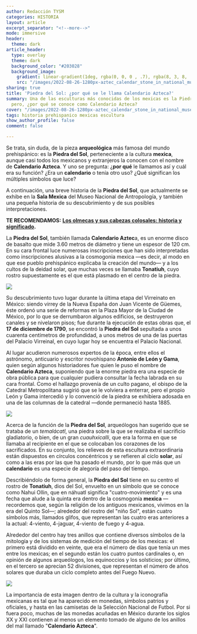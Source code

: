 ```yaml
---
author: Redacción TYSM
categories: HISTORIA
layout: article
excerpt_separator: "<!--more-->"
mode: immersive
header:
  theme: dark
article_header:
  type: overlay
  theme: dark
  background_color: "#203028"
  background_image:
    gradient: linear-gradient(1deg, rgba(0, 0, 0 , .7), rgba(8, 3, 8, .9))
    src: "/images/2022-08-26-1280px-aztec_calendar_stone_in_national_museum_of_anthropology-_mexico_city.jpeg"
sharing: true
title: 'Piedra del Sol: ¿por qué se le llama Calendario Azteca?'
summary: Una de las esculturas más conocidas de los mexicas es la Piedra del Sol,
  pero, ¿por qué se conoce como Calendario Azteca?
cover: "/images/2022-08-26-1280px-aztec_calendar_stone_in_national_museum_of_anthropology-_mexico_city.jpeg"
tags: historia prehispanico mexicas escultura
show_author_profile: false
comment: false

---
```

Se trata, sin duda, de la pieza **arqueológica** más famosa del mundo prehispánico: es la **Piedra del Sol**, perteneciente a la cultura **mexica**, aunque casi todos los mexicanos y extranjeros la conocen con el nombre de **Calendario Azteca**. Y uno se pregunta: ¿**por qué** le llamamos así y cuál era su función? ¿Era un **calendario** o tenía otro uso? ¿Qué significan los múltiples símbolos que luce?

A continuación, una breve historia de la **Piedra del Sol**, que actualmente se exhibe en la **Sala Mexica** del Museo Nacional de Antropología, y también una pequeña historia de su descubrimiento y de sus posibles interpretaciones.

**TE RECOMENDAMOS:** [**Los olmecas y sus cabezas colosales: historia y significado**](https://blog.tonoysumariachi.com/historia/2022/07/20/los-olmecas-y-sus-cabezas-colosales-historia-y-significado.html)**.**

La **Piedra del Sol**, también llamada **Calendario Aztec**a, es un enorme disco de basalto que mide 3.60 metros de diámetro y tiene un espesor de 120 cm. En su cara frontal luce numerosas inscripciones que han sido interpretadas como inscripciones alusivas a la cosmogonia mexica —es decir, al modo en que ese pueblo prehispánico explicaba la creación del mundo— y a los cultos de la deidad solar, que muchas veces se llamaba **Tonatiuh**, cuyo rostro supuestamente es el que está plasmado en el centro de la piedra.

![](https://upload.wikimedia.org/wikipedia/commons/thumb/3/39/File-Monolito_de_la_Piedra_del_Sol_%28centro%29.jpg/1024px-File-Monolito_de_la_Piedra_del_Sol_%28centro%29.jpg)

Su descubrimiento tuvo lugar durante la última etapa del Virreinato en México: siendo virrey de la Nueva España don Juan Vicente de Güemes, éste ordenó una serie de reformas en la Plaza Mayor de la Ciudad de México, por lo que se derrumbaron algunos edificios, se destruyeron canales y se nivelaron pisos; fue durante la ejecución de estas obras que, el **17 de diciembre de 1790**,  se encontró la **Piedra del Sol** sepultada a unos cuarenta centímetros de profundidad, a unos metros de una de las puertas del Palacio Virreinal, en cuyo lugar hoy se encuentra el Palacio Nacional.

Al lugar acudieron numerosos expertos de la época, entre ellos el astrónomo, anticuario y escritor novohispano **Antonio de León y Gama**, quien según algunos historiadores fue quien le puso el nombre de **Calendario Azteca**, suponiendo que la enorme piedra era una especie de obra pública para que cualquier pudiera consultar la fecha labrada en su cara frontal. Como el hallazgo provenía de un culto pagano, el obispo de la Catedral Metropolitana sugirió que se le volviera a enterrar, pero el propio León y Gama intercedió y lo convenció de la piedra se exhibiera adosada en una de las columnas de la catedral —donde permaneció hasta 1885.

![](https://upload.wikimedia.org/wikipedia/commons/a/aa/4a03446v.jpg)

Acerca de la función de la **Piedra del Sol**, arqueólogos han sugerido que se trataba de un _temalácatl_, una piedra sobre la que se realizaba el sacrificio gladiatorio, o bien, de un gran _cuauhxicalli_, que era la forma en que se llamaba al recipiente en el que se colocaban los corazones de los sacrificados. En su conjunto, los relieves de esta escultura extraordinaria están dispuestos en círculos concéntricos y se refieren al ciclo **solar**, así como a las eras por las que ha pasado el mundo, por lo que más que un **calendario** es una especie de alegoría del paso del tiempo.

Describiéndolo de forma general, la **Piedra del Sol** tiene en su centro el rostro de **Tonatiuh**, dios del Sol, envuelto en un símbolo que se conoce como Nahui Ollin, que en náhuatl significa "cuatro-movimiento" y es una fecha que alude a la quinta era dentro de la cosmogonía **mexica** —recordemos que, según la religión de los antiguos mexicanos, vivimos en la era del Quinto Sol—; alrededor del rostro del "niño Sol", están cuatro símbolos más, llamados glifos, que representan las cuatro eras anteriores a la actual: 4-viento, 4-jaguar, 4-viento de fuego y 4-agua.

Alrededor del centro hay tres anillos que contiene diversos símbolos de la mitología y de los sistemas de medición del tiempo de los mexicas: el primero está dividido en veinte, que era el número de días que tenía un mes entre los mexicas; en el segundo están los cuatro puntos cardinales o, en opinión de algunos arqueólogos, los equinoccios y los solsticios; por último, en el tercero se aprecian 52 divisiones, que representan el número de años solares que duraba un ciclo completo antes del Fuego Nuevo.

![](https://upload.wikimedia.org/wikipedia/commons/thumb/0/06/Piedra_del_Sol_Mexica_vista_desde_abajo.jpg/960px-Piedra_del_Sol_Mexica_vista_desde_abajo.jpg)

La importancia de esta imagen dentro de la cultura y la iconografía mexicanas es tal que ha aparecido en monedas, símbolos patrios y oficiales, y hasta en las camisetas de la Selección Nacional de Futbol. Por si fuera poco, muchas de las monedas acuñadas en México durante los siglos XX y XXI contienen al menos un elemento tomado de alguno de los anillos del mal llamado "**Calendario Azteca**".